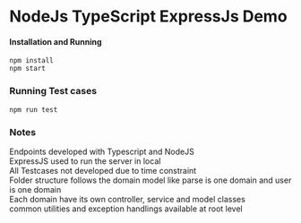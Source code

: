# NodeJs TypeScript ExpressJs Demo

#### Installation and Running
```
npm install
npm start
```
### Running Test cases

```
npm run test
```
### Notes
Endpoints developed with Typescript and NodeJS<br />
ExpressJS used to run the server in local<br />
All Testcases not developed due to time constraint<br />
Folder structure follows the domain model like parse is one domain and user is one domain<br />
Each domain have its own controller, service and model classes<br />
common utilities and exception handlings available at root level<br />
